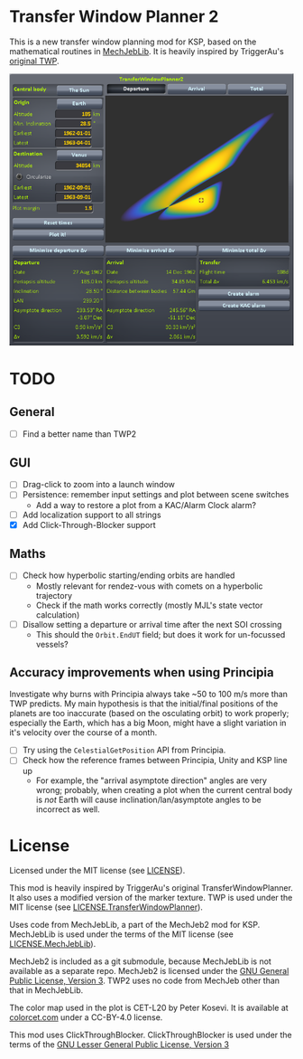 # Transfer Window Planner 2

This is a new transfer window planning mod for KSP, based on the mathematical
routines in [MechJebLib](https://github.com/MuMech/MechJeb2). It is heavily
inspired by TriggerAu's [original TWP](https://forum.kerbalspaceprogram.com/topic/84005--).

![Screenshot of the in-game transfer planning window](/artwork/twp2-preview.png)

# TODO

## General

- [ ] Find a better name than TWP2

## GUI

- [ ] Drag-click to zoom into a launch window
- [ ] Persistence: remember input settings and plot between scene switches
  - Add a way to restore a plot from a KAC/Alarm Clock alarm?
- [ ] Add localization support to all strings
- [x] Add Click-Through-Blocker support

## Maths

- [ ] Check how hyperbolic starting/ending orbits are handled
  - Mostly relevant for rendez-vous with comets on a hyperbolic trajectory
  - Check if the math works correctly (mostly MJL's state vector calculation)
- [ ] Disallow setting a departure or arrival time after the next SOI crossing
  - This should the `Orbit.EndUT` field; but does it work for un-focussed
    vessels?

## Accuracy improvements when using Principia

Investigate why burns with Principia always take ~50 to 100 m/s more than TWP
predicts. My main hypothesis is that the initial/final positions of the planets
are too inaccurate (based on the osculating orbit) to work properly; especially
the Earth, which has a big Moon, might have a slight variation in it's velocity
over the course of a month.

- [ ] Try using the `CelestialGetPosition` API from Principia. 
- [ ] Check how the reference frames between Principia, Unity and KSP line up
  - For example, the "arrival asymptote direction" angles are very wrong;
    probably, when creating a plot when the current central body is _not_ Earth
    will cause inclination/lan/asymptote angles to be incorrect as well.

# License

Licensed under the MIT license (see [LICENSE](/LICENSE)). 

This mod is heavily inspired by TriggerAu's original TransferWindowPlanner. It
also uses a modified version of the marker texture. TWP is used under the MIT
license (see [LICENSE.TransferWindowPlanner](/LICENSE.TransferWindowPlanner)).

Uses code from MechJebLib, a part of the MechJeb2 mod for KSP. MechJebLib is
used under the terms of the MIT license (see
[LICENSE.MechJebLib](/LICENSE.MechJebLib)).

MechJeb2 is included as a git submodule, because MechJebLib is not available as
a separate repo. MechJeb2 is licensed under the [GNU General Public License, 
Version 3](https://github.com/MuMech/MechJeb2/blob/fcc1b4c0e044244fa3f7fec0efb37127d9bae59d/LICENSE.md).
TWP2 uses no code from MechJeb other than that in MechJebLib.

The color map used in the plot is CET-L20 by Peter Kosevi. It is available at
[colorcet.com](https://colorcet.com) under a CC-BY-4.0 license.

This mod uses ClickThroughBlocker. ClickThroughBlocker is used under the terms
of the [GNU Lesser General Public License, Version 3](/LICENSE.ClickThroughBlocker)

